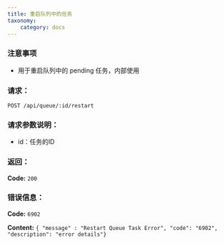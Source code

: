 ```yaml
---
title: 重启队列中的任务
taxonomy:
    category: docs
---
```


### 注意事项

- 用于重启队列中的 pending 任务，内部使用

### 请求：

    POST /api/queue/:id/restart

### 请求参数说明：

- id：任务的ID

### 返回：

**Code:** `200`

### 错误信息：

**Code:** `6902`

**Content:** `{ "message" : "Restart Queue Task Error", "code": "6902", "description": "error details"}`